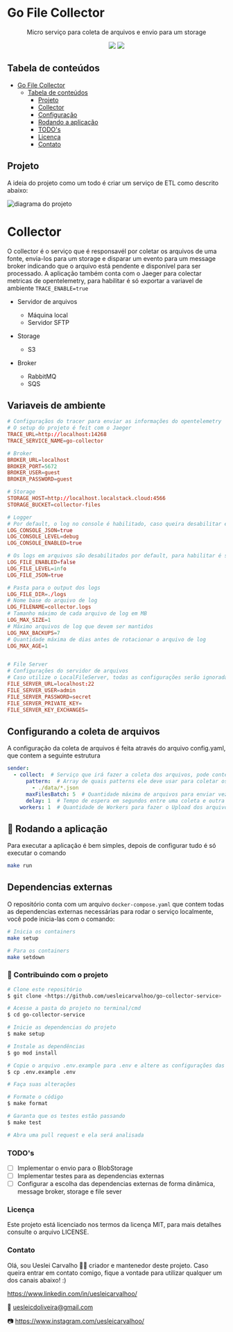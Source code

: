 # Go File Collector

<p align="center">Micro serviço para coleta de arquivos e envio para um storage</p>

<p align="center">
<img src="https://img.shields.io/static/v1?label=License&message=MIT&color=7159c1&plastic"/>
<img src="https://img.shields.io/static/v1?label=Version&message=0.0.0&color=7159c1&plastic"/>
</p>

## Tabela de conteúdos

- [Go File Collector](#go-file-collector)
  - [Tabela de conteúdos](#tabela-de-conteúdos)
    - [Projeto](#projeto)
    - [Collector](#collector)
    - [Configuração](#variaveis-de-ambiente)
    - [Rodando a aplicação](#rodando-a-aplicação)
    - [TODO's](#todos)
    - [Licença](#licença)
    - [Contato](#contato)

## Projeto

A ideia do projeto como um todo é criar um serviço de ETL como descrito abaixo:

![diagrama do projeto](diagram.drawio.png)

# Collector

O collector é o serviço que é responsavél por coletar os arquivos de uma fonte, envia-los para um storage e disparar um evento para um message broker indicando que o arquivo está pendente e disponível para ser processado.
A aplicação também conta com o Jaeger para colectar metricas de opentelemetry, para habilitar é só exportar a variavel de ambiente `TRACE_ENABLE=true`

- Servidor de arquivos
  - Máquina local
  - Servidor SFTP

- Storage
  - S3

- Broker
  - RabbitMQ
  - SQS

## Variaveis de ambiente

```conf
# Configuraçãos do tracer para enviar as informações do opentelemetry
# O setup do projeto é feit com o Jaeger
TRACE_URL=http://localhost:14268
TRACE_SERVICE_NAME=go-collector

# Broker
BROKER_URL=localhost
BROKER_PORT=5672
BROKER_USER=guest
BROKER_PASSWORD=guest

# Storage
STORAGE_HOST=http://localhost.localstack.cloud:4566
STORAGE_BUCKET=collector-files

# Logger
# Por default, o log no console é habilitado, caso queira desabilitar é só exposrtar a variavel de ambiente
LOG_CONSOLE_JSON=true
LOG_CONSOLE_LEVEL=debug
LOG_CONSOLE_ENABLED=true

# Os logs em arquivos são desabilitados por default, para habilitar é só exportar a variavel de ambiente
LOG_FILE_ENABLED=false
LOG_FILE_LEVEL=info
LOG_FILE_JSON=true

# Pasta para o output dos logs
LOG_FILE_DIR=./logs
# Nome base do arquivo de log
LOG_FILENAME=collector.logs
# Tamanho máximo de cada arquivo de log em MB
LOG_MAX_SIZE=1
# Máximo arquivos de log que devem ser mantidos
LOG_MAX_BACKUPS=7
# Quantidade máxima de dias antes de rotacionar o arquivo de log
LOG_MAX_AGE=1


# File Server
# Configurações do servidor de arquivos
# Caso utilize o LocalFileServer, todas as configurações serão ignoradas.
FILE_SERVER_URL=localhost:22
FILE_SERVER_USER=admin
FILE_SERVER_PASSWORD=secret
FILE_SERVER_PRIVATE_KEY=
FILE_SERVER_KEY_EXCHANGES=
```

## Configurando a coleta de arquivos

A configuração da coleta de arquivos é feita através do arquivo config.yaml, que contem a seguinte estrutura

```yaml
sender:
  - collect:  # Serviço que irá fazer a coleta dos arquivos, pode conter quantos quiser
      pattern:  # Array de quais patterns ele deve usar para coletar os arquivos, diretorios serão ignorados
        - ./data/*.json
      maxFilesBatch: 5  # Quantidade máxima de arquivos para enviar vez, caso seja 0 envia todos os arquivos
      delay: 1  # Tempo de espera em segundos entre uma coleta e outra
    workers: 1  # Quantidade de Workers para fazer o Upload dos arquivos para o Storage

```

## 🎲 Rodando a aplicação

Para executar a aplicação é bem simples, depois de configurar tudo é só executar o comando

```bash
make run
```

## Dependencias externas

O repositório conta com um arquivo `docker-compose.yaml` que contem todas as dependencias externas necessárias para rodar o serviço localmente, você pode inicia-las com o comando:

```bash
# Inicia os containers
make setup

# Para os containers
make setdown
```

### 🎲 Contribuindo com o projeto

```bash
# Clone este repositório
$ git clone <https://github.com/uesleicarvalhoo/go-collector-service>

# Acesse a pasta do projeto no terminal/cmd
$ cd go-collector-service

# Inicie as dependencias do projeto
$ make setup

# Instale as dependências
$ go mod install

# Copie o arquivo .env.example para .env e altere as configurações das variaveis para as suas configurações
$ cp .env.example .env

# Faça suas alterações

# Formate o código
$ make format

# Garanta que os testes estão passando
$ make test

# Abra uma pull request e ela será analisada
```

### TODO's

- [ ] Implementar o envio para o BlobStorage
- [ ] Implementar testes para as dependencias externas
- [ ] Configurar a escolha das dependencias externas de forma dinâmica, message broker, storage e file sever

### Licença

Este projeto está licenciado nos termos da licença MIT, para mais detalhes consulte o arquivo LICENSE.

### Contato

Olá, sou Ueslei Carvalho 👋🏻 criador e mantenedor deste projeto. Caso queira entrar em contato comigo, fique a vontade para utilizar qualquer um dos canais abaixo! :)

<https://www.linkedin.com/in/uesleicarvalhoo/>

📧 uesleicdoliveira@gmail.com

📷 <https://www.instagram.com/uesleicarvalhoo/>
